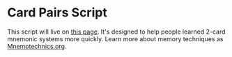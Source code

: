 Card Pairs Script
=================

This script will live on [this page](http://mnemotechnics.org/3.1415926/t/card-pairs-2/). It's designed to help people learned 2-card mnemonic systems more quickly. Learn more about memory techniques as [Mnemotechnics.org](http://mnemotechnics.org/).
